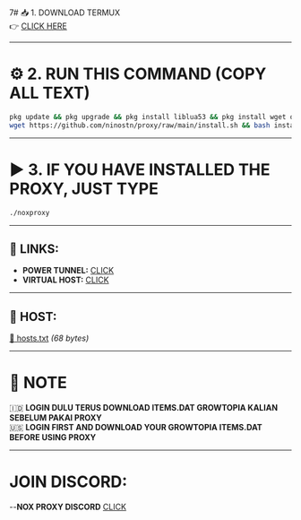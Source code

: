 7# 📥 1. DOWNLOAD TERMUX  
👉 [CLICK HERE](https://github.com/termux/termux-app/releases)

---

# ⚙️ 2. RUN THIS COMMAND (COPY ALL TEXT)
```bash
pkg update && pkg upgrade && pkg install liblua53 && pkg install wget openssl curl libenet && \
wget https://github.com/ninostn/proxy/raw/main/install.sh && bash install.sh
```

---

# ▶️ 3. IF YOU HAVE INSTALLED THE PROXY, JUST TYPE
```bash
./noxproxy
```

---

## 🔗 LINKS:
- **POWER TUNNEL:** [CLICK](https://github.com/krlvm/PowerTunnel-Android/releases/download/v2.6.3/PowerTunnel.apk)  
- **VIRTUAL HOST:** [CLICK](https://github.com/x-falcon/Virtual-Hosts/releases/download/2.1.0/app-Github-release.apk)  

---

## 📁 HOST:
[📄 hosts.txt](https://cdn.discordapp.com/attachments/1371009381260333156/1371015238945734739/hosts.txt?ex=682198f1&is=68204771&hm=f610c9aba4ecb96900078a323a380eeab4e0bbd655b6475155883445154ca16c&) *(68 bytes)*

---

# 📝 NOTE

🇮🇩 **LOGIN DULU TERUS DOWNLOAD ITEMS.DAT GROWTOPIA KALIAN SEBELUM PAKAI PROXY**  
🇺🇸 **LOGIN FIRST AND DOWNLOAD YOUR GROWTOPIA ITEMS.DAT BEFORE USING PROXY**

---
# JOIN DISCORD:
 --**NOX PROXY DISCORD** [CLICK](https://discord.gg/8K8EGWRm8c)
